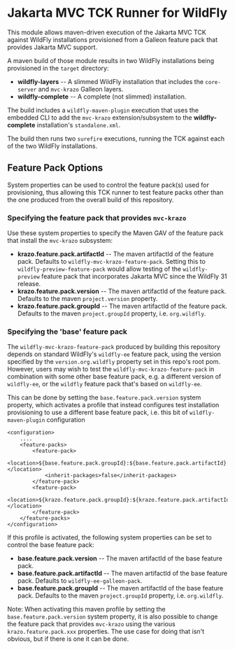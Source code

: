 # Jakarta MVC TCK Runner for WildFly

This module allows maven-driven execution of the Jakarta MVC TCK against WildFly installations provisioned from a Galleon feature pack that provides Jakarta MVC support.

A maven build of those module results in two WildFly installations being provisioned in the `target` directory:

* **wildfly-layers** -- A slimmed WildFly installation that includes the `core-server` and `mvc-krazo` Galleon layers.
* **wildfly-complete** -- A complete (not slimmed) installation.

The build includes a `wildfly-maven-plugin` execution that uses the embedded CLI to add the `mvc-krazo` extension/subsystem to the **wildfly-complete** installation's `standalone.xml`.

The build then runs two `surefire` executions, running the TCK against each of the two WildFly installations.

## Feature Pack Options

System properties can be used to control the feature pack(s) used for provisioning, thus allowing this TCK runner to test feature packs other than the one produced from the overall build of this repository.

### Specifying the feature pack that provides `mvc-krazo`

Use these system properties to specify the Maven GAV of the feature pack that install the `mvc-krazo` subsystem:

* **krazo.feature.pack.artifactId** -- The maven artifactId of the feature pack. Defaults to `wildfly-mvc-krazo-feature-pack`. Setting this to `wildfly-preview-feature-pack` would allow testing of the `wildfly-preview` feature pack that incorporates Jakarta MVC since the WildFly 31 release.
* **krazo.feature.pack.version** -- The maven artifactId of the feature pack. Defaults to the maven `project.version` property.
* **krazo.feature.pack.groupId** -- The maven artifactId of the feature pack. Defaults to the maven `project.groupId` property, i.e. `org.wildfly`.

### Specifying the 'base' feature pack

The `wildfly-mvc-krazo-feature-pack` produced by building this repository depends on standard WildFly's `wildfly-ee` feature pack, using the version specified by the `version.org.wildfly` property set in this repo's root pom. However, users may wish to test the `wildfly-mvc-krazo-feature-pack` in combination with some other base feature pack, e.g. a different version of `wildfly-ee`, or the `wildfly` feature pack that's based on `wildfly-ee`.

This can be done by setting the `base.feature.pack.version` system property, which activates a profile that instead configures test installation provisioning to use a different base feature pack, i.e. this bit of `wildfly-maven-plugin` configuration


    <configuration>
        ....
        <feature-packs>
            <feature-pack>
                <location>${base.feature.pack.groupId}:${base.feature.pack.artifactId}:${base.feature.pack.version}</location>
                <inherit-packages>false</inherit-packages>
            </feature-pack>
            <feature-pack>
                <location>${krazo.feature.pack.groupId}:${krazo.feature.pack.artifactId}:${krazo.feature.pack.version}</location>
            </feature-pack>
        </feature-packs>
    </configuration>

If this profile is activated, the following system properties can be set to control the base feature pack:

* **base.feature.pack.version** -- The maven artifactId of the base feature pack.
* **base.feature.pack.artifactId** -- The maven artifactId of the base feature pack. Defaults to `wildfly-ee-galleon-pack`.
* **base.feature.pack.groupId** -- The maven artifactId of the base feature pack. Defaults to the maven `project.groupId` property, i.e. `org.wildfly`.

Note: When activating this maven profile by setting the `base.feature.pack.version` system property, it is also possible to change the feature pack that provides `mvc-krazo` using the various `krazo.feature.pack.xxx` properties. The use case for doing that isn't obvious, but if there is one it can be done.